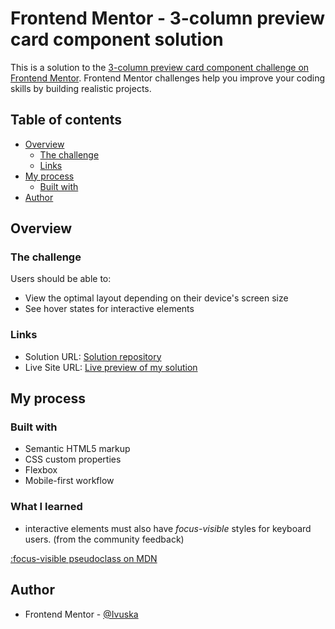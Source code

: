 # Frontend Mentor - 3-column preview card component solution

This is a solution to the [3-column preview card component challenge on Frontend Mentor](https://www.frontendmentor.io/challenges/3column-preview-card-component-pH92eAR2-). Frontend Mentor challenges help you improve your coding skills by building realistic projects. 

## Table of contents

- [Overview](#overview)
  - [The challenge](#the-challenge)
  - [Links](#links)
- [My process](#my-process)
  - [Built with](#built-with)
- [Author](#author)

## Overview

### The challenge

Users should be able to:

- View the optimal layout depending on their device's screen size
- See hover states for interactive elements

### Links

- Solution URL: [Solution repository](https://github.com/Ivuska/frontendmentor-3-column-preview-card-component)
- Live Site URL: [Live preview of my solution](https://ifischerova.github.io/frontendmentor-3-column-preview-card-component/)

## My process

### Built with

- Semantic HTML5 markup
- CSS custom properties
- Flexbox
- Mobile-first workflow

### What I learned
- interactive elements must also have *focus-visible* styles for keyboard users.
(from the community feedback)

[:focus-visible pseudoclass on MDN](https://developer.mozilla.org/en-US/docs/Web/CSS/:focus-visible)

## Author

- Frontend Mentor - [@Ivuska](https://www.frontendmentor.io/profile/Ivuska)
